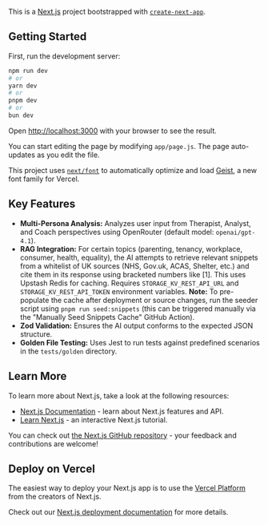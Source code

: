 This is a [Next.js](https://nextjs.org) project bootstrapped with [`create-next-app`](https://github.com/vercel/next.js/tree/canary/packages/create-next-app).

## Getting Started

First, run the development server:

```bash
npm run dev
# or
yarn dev
# or
pnpm dev
# or
bun dev
```

Open [http://localhost:3000](http://localhost:3000) with your browser to see the result.

You can start editing the page by modifying `app/page.js`. The page auto-updates as you edit the file.

This project uses [`next/font`](https://nextjs.org/docs/app/building-your-application/optimizing/fonts) to automatically optimize and load [Geist](https://vercel.com/font), a new font family for Vercel.

## Key Features

*   **Multi-Persona Analysis:** Analyzes user input from Therapist, Analyst, and Coach perspectives using OpenRouter (default model: `openai/gpt-4.1`).
*   **RAG Integration:** For certain topics (parenting, tenancy, workplace, consumer, health, equality), the AI attempts to retrieve relevant snippets from a whitelist of UK sources (NHS, Gov.uk, ACAS, Shelter, etc.) and cite them in its response using bracketed numbers like [1]. This uses Upstash Redis for caching. Requires `STORAGE_KV_REST_API_URL` and `STORAGE_KV_REST_API_TOKEN` environment variables. **Note:** To pre-populate the cache after deployment or source changes, run the seeder script using `pnpm run seed:snippets` (this can be triggered manually via the "Manually Seed Snippets Cache" GitHub Action).
*   **Zod Validation:** Ensures the AI output conforms to the expected JSON structure.
*   **Golden File Testing:** Uses Jest to run tests against predefined scenarios in the `tests/golden` directory.

## Learn More

To learn more about Next.js, take a look at the following resources:

- [Next.js Documentation](https://nextjs.org/docs) - learn about Next.js features and API.
- [Learn Next.js](https://nextjs.org/learn) - an interactive Next.js tutorial.

You can check out [the Next.js GitHub repository](https://github.com/vercel/next.js) - your feedback and contributions are welcome!

## Deploy on Vercel

The easiest way to deploy your Next.js app is to use the [Vercel Platform](https://vercel.com/new?utm_medium=default-template&filter=next.js&utm_source=create-next-app&utm_campaign=create-next-app-readme) from the creators of Next.js.

Check out our [Next.js deployment documentation](https://nextjs.org/docs/app/building-your-application/deploying) for more details.
